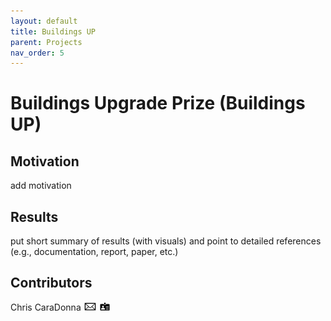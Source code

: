 ```yaml
---
layout: default
title: Buildings UP
parent: Projects
nav_order: 5
---
```


# Buildings Upgrade Prize (Buildings UP)

## Motivation
add motivation

## Results
put short summary of results (with visuals) and point to detailed references (e.g., documentation, report, paper, etc.)

## Contributors
Chris CaraDonna [![email](/assets/images/email.png)](mailto:Christopher.CaraDonna@nrel.gov) [![bio](/assets/images/bio.png)](https://www.nrel.gov/research/staff/chris-caradonna.html)
